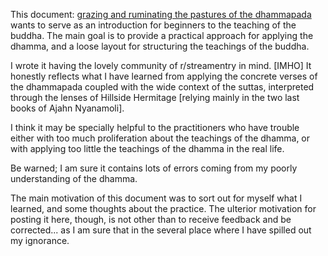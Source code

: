 This document: [grazing and ruminating the pastures of the dhammapada](https://github.com/ax8ax/patipada/blob/main/post/hillsidehermitage.op.1.attachment.md) wants to serve as an introduction for beginners to the teaching of the buddha. The main goal is to provide a practical approach for applying the dhamma, and a loose layout for structuring the teachings of the buddha.

I wrote it having the lovely community of r/streamentry in mind. \[IMHO\] It honestly reflects what I have learned from applying the concrete verses of the dhammapada coupled with the wide context of the suttas, interpreted through the lenses of Hillside Hermitage \[relying mainly in the two last books of Ajahn Nyanamoli\].

I think it may be specially helpful to the practitioners who have trouble either with too much proliferation about the teachings of the dhamma, or with applying too little the teachings of the dhamma in the real life.

Be warned; I am sure it contains lots of errors coming from my poorly understanding of the dhamma.

The main motivation of this document was to sort out for myself what I learned, and some thoughts about the practice. The ulterior motivation for posting it here, though, is not other than to receive feedback and be corrected... as I am sure that in the several place where I have spilled out my ignorance.
